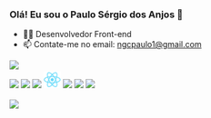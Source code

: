 ### Olá! Eu sou o Paulo Sérgio dos Anjos 👋

- 👨‍💻 Desenvolvedor Front-end
- 📫 Contate-me no email: ngcpaulo1@gmail.com

<div>
  <img height="180cm" src="https://github-readme-stats.vercel.app/api/top-langs/?username=PauloSergiodosAnjos&hide_progress=true)"/>
</div>
    
<div>
  <img height="30cm" src="https://cdn.jsdelivr.net/gh/devicons/devicon/icons/javascript/javascript-original.svg" />
  <img height="30cm" src="https://cdn.jsdelivr.net/gh/devicons/devicon/icons/html5/html5-original.svg" />
  <img height="30cm" src="https://cdn.jsdelivr.net/gh/devicons/devicon/icons/css3/css3-original.svg" />
  <img height="30cm" src="https://raw.githubusercontent.com/devicons/devicon/1119b9f84c0290e0f0b38982099a2bd027a48bf1/icons/react/react-original.svg" />
  <img height="30cm" src="https://cdn.jsdelivr.net/gh/devicons/devicon@latest/icons/sass/sass-original.svg" />
  <img height="30cm" src="https://cdn.jsdelivr.net/gh/devicons/devicon@latest/icons/tailwindcss/tailwindcss-original.svg" />
  <img height="30cm" src="https://cdn.jsdelivr.net/gh/devicons/devicon@latest/icons/typescript/typescript-original.svg" />
</div>
<br>
<div>
  <a href="https://www.linkedin.com/in/paulo-sérgio-d-b64925236" target="_blank"><img src="https://img.shields.io/badge/LinkedIn-0077B5?style=for-the-badge&logo=linkedin&logoColor=white">
</div>
    

